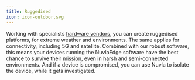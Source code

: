 ```yaml
---
title: Ruggedised
icon: icon-outdoor.svg
---
```


Working with specialists [hardware vendors](#hardware), you can create ruggedised platforms, for extreme weather and environments. The same applies for connectivity, including 5G and satellite. Combined with our robust software, this means your devices running the NuvlaEdge software have the best chance to survive their mission, even in harsh and semi-connected environments. And if a device is compromised, you can use Nuvla to isolate the device, while it gets investigated.
